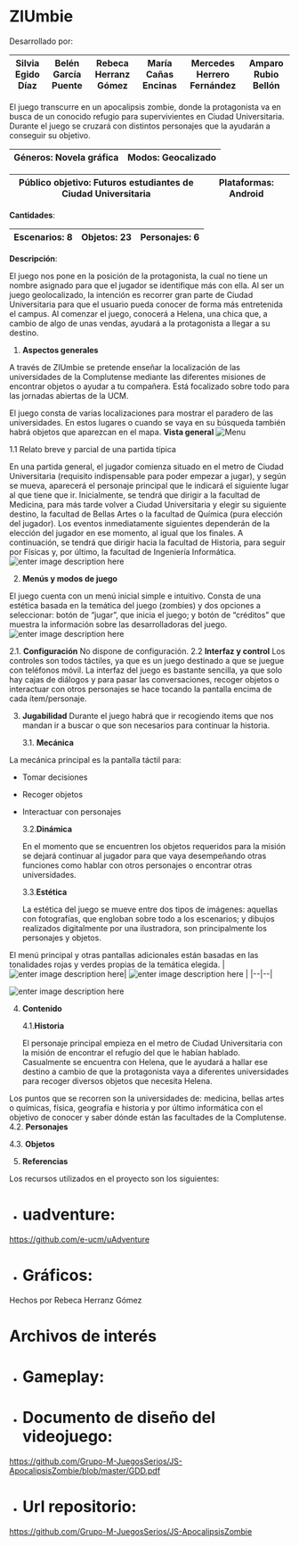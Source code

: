 # ZIUmbie

Desarrollado por: 

| Silvia Egido Díaz |Belén García Puente  |Rebeca Herranz Gómez|María Cañas Encinas|Mercedes Herrero Fernández|Amparo Rubio Bellón
|--|--|--|--|--|--|


El juego transcurre en un apocalipsis zombie, donde la protagonista va en busca de un conocido refugio para supervivientes en Ciudad Universitaria. Durante el juego se cruzará con distintos personajes que la ayudarán a conseguir su objetivo.


| **Géneros**: Novela gráfica |  **Modos:** Geocalizado|
|--|--|

|**Público objetivo**: Futuros estudiantes de Ciudad Universitaria |**Plataformas**: Android|
|--|--|

**Cantidades**: 

|**Escenarios:** 8 |**Objetos**: 23|**Personajes:** 6|
|--|--|--|


**Descripción**:

El juego nos pone en la posición de la protagonista, la cual no tiene un nombre asignado para que el jugador se identifique más con ella. Al ser un juego geolocalizado, la intención es recorrer gran parte de Ciudad Universitaria para que el usuario pueda conocer de forma más entretenida el campus. Al comenzar el juego, conocerá a Helena, una chica que, a cambio de algo de unas vendas, ayudará a la protagonista a llegar a su destino.

 1. **Aspectos generales**

 A través de ZIUmbie se pretende enseñar la localización de las universidades de la Complutense mediante las diferentes misiones de encontrar objetos o ayudar a tu compañera. Está focalizado sobre todo para las jornadas abiertas de la UCM.

El juego consta de varias localizaciones para mostrar el paradero de las universidades. En estos lugares o cuando se vaya en su búsqueda también habrá objetos que aparezcan en el mapa.
 **Vista general**
 ![Menu](https://github.com/Grupo-M-JuegosSerios/JS-ApocalipsisZombie/blob/master/ZIUmbie/Recursos/Escenarios/portada.jpg?raw=true)
 
1.1 Relato breve y parcial de una partida típica
 
En una partida general, el jugador comienza situado en el metro de Ciudad Universitaria (requisito indispensable para poder empezar a jugar), y según se mueva, aparecerá el personaje principal que le indicará el siguiente lugar al que tiene que ir. Inicialmente, se tendrá que dirigir a la facultad de Medicina, para más tarde volver a Ciudad Universitaria y elegir su siguiente destino, la facultad de Bellas Artes o la facultad de Química (pura elección del jugador). Los eventos inmediatamente siguientes dependerán de la elección del jugador en ese momento, al igual que los finales. A continuación, se tendrá que dirigir hacia la facultad de Historia, para seguir por Físicas y, por último, la facultad de Ingeniería Informática.
![enter image description here](https://github.com/Grupo-M-JuegosSerios/JS-ApocalipsisZombie/blob/master/ZIUmbie/Recursos/Escenarios/Escaleras%20metro.jpg?raw=true)

 2.  **Menús y modos de juego**

El juego cuenta con un menú inicial simple e intuitivo. Consta de una estética basada en la temática del juego (zombies) y dos opciones a seleccionar: botón de “jugar”, que inicia el juego; y botón de “créditos” que muestra la información sobre las desarrolladoras del juego.
![enter image description here](https://github.com/Grupo-M-JuegosSerios/JS-ApocalipsisZombie/blob/master/ZIUmbie/Recursos/Escenarios/portada.jpg?raw=true)

 2.1. **Configuración**
	 No dispone de configuración. 
	 2.2 **Interfaz y control**
	Los controles son todos táctiles, ya que es un juego destinado a que se juegue con teléfonos móvil. La interfaz del juego es bastante sencilla, ya que solo hay cajas de diálogos y para pasar las conversaciones, recoger objetos o interactuar con otros personajes se hace tocando la pantalla encima de cada ítem/personaje.
	 
 3. **Jugabilidad**
 Durante el juego habrá que ir recogiendo items que nos mandan ir a buscar o que son necesarios para continuar la historia.
 
	 3.1. **Mecánica**
	 
La mecánica principal es la pantalla táctil para:

-   Tomar decisiones
    
-   Recoger objetos
    
-   Interactuar con personajes
	 
	 3.2.**Dinámica**

	 En el momento que se encuentren los objetos requeridos para la misión se dejará continuar al jugador para que vaya desempeñando otras funciones como hablar con otros personajes o encontrar otras universidades.
	 
	 3.3.**Estética**

	 La estética del juego se mueve entre dos tipos de imágenes: aquellas con fotografías, que engloban sobre todo a los escenarios; y dibujos realizados digitalmente por una ilustradora, son principalmente los personajes y objetos.

El menú principal y otras pantallas adicionales están basadas en las tonalidades rojas y verdes propias de la temática elegida.
| ![enter image description here](https://github.com/Grupo-M-JuegosSerios/JS-ApocalipsisZombie/blob/master/ZIUmbie/Recursos/Personajes/SinFondo/ProtagonistaSinFondo.png?raw=true)| ![enter image description here](https://github.com/Grupo-M-JuegosSerios/JS-ApocalipsisZombie/blob/master/ZIUmbie/Recursos/Objetos/kisspng-barricade-barbed-wire-sandbag-fence-barbed-wire-material-png-5ad7cb27e3c075.5732824015240916879329.png?raw=true) |
|--|--|

![enter image description here](https://github.com/Grupo-M-JuegosSerios/JS-ApocalipsisZombie/blob/master/ZIUmbie/Recursos/Escenarios/LaboQuimica.jpg?raw=true)


 4. **Contenido**

	4.1.**Historia**

	 El personaje principal empieza en el metro de Ciudad Universitaria con la misión de encontrar el refugio del que le habían hablado. Casualmente se encuentra con Helena, que le ayudará a hallar ese destino a cambio de que la protagonista vaya a diferentes universidades para recoger diversos objetos que necesita Helena.

Los puntos que se recorren son la universidades de: medicina, bellas artes o químicas, física, geografía e historia y por último informática con el objetivo de conocer y saber dónde están las facultades de la Complutense.
	 4.2. **Personajes**


 4.3. **Objetos**

 5. **Referencias**

 Los recursos utilizados en el proyecto son los siguientes:
-  # uadventure:
  https://github.com/e-ucm/uAdventure
-  # Gráficos:
 Hechos por Rebeca Herranz Gómez

# Archivos de interés

 - # Gameplay: 

- # Documento de diseño del videojuego: 
https://github.com/Grupo-M-JuegosSerios/JS-ApocalipsisZombie/blob/master/GDD.pdf

- # Url repositorio: 
https://github.com/Grupo-M-JuegosSerios/JS-ApocalipsisZombie

